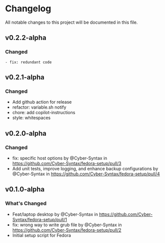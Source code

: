 # Changelog
All notable changes to this project will be documented in this file.

## v0.2.2-alpha
### Changed
    - fix: redundant code

## v0.2.1-alpha
### Changed
  - Add github action for release
  - refactor: variable.sh notify
  - chore: add copilot-instructions
  - style: whitespaces

## v0.2.0-alpha
### Changed
  - fix: specific host options by @Cyber-Syntax in https://github.com/Cyber-Syntax/fedora-setup/pull/3
  - Add unit tests, improve logging, and enhance backup configurations by @Cyber-Syntax in https://github.com/Cyber-Syntax/fedora-setup/pull/4
  
## v0.1.0-alpha
### What's Changed
  - Feat/laptop desktop by @Cyber-Syntax in https://github.com/Cyber-Syntax/fedora-setup/pull/1
  - fix: wrong way to write grub file by @Cyber-Syntax in https://github.com/Cyber-Syntax/fedora-setup/pull/2
  - Initial setup script for Fedora